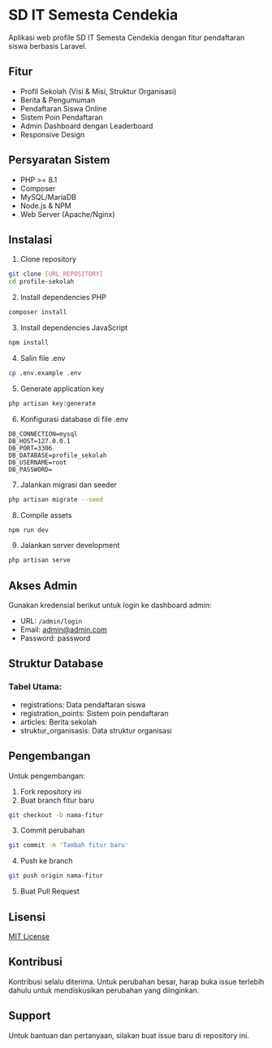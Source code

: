 # SD IT Semesta Cendekia

Aplikasi web profile SD IT Semesta Cendekia dengan fitur pendaftaran siswa berbasis Laravel.

## Fitur

- Profil Sekolah (Visi & Misi, Struktur Organisasi)
- Berita & Pengumuman
- Pendaftaran Siswa Online
- Sistem Poin Pendaftaran
- Admin Dashboard dengan Leaderboard
- Responsive Design

## Persyaratan Sistem

- PHP >= 8.1
- Composer
- MySQL/MariaDB
- Node.js & NPM
- Web Server (Apache/Nginx)

## Instalasi

1. Clone repository
```bash
git clone [URL_REPOSITORY]
cd profile-sekolah
```

2. Install dependencies PHP
```bash
composer install
```

3. Install dependencies JavaScript
```bash
npm install
```

4. Salin file .env
```bash
cp .env.example .env
```

5. Generate application key
```bash
php artisan key:generate
```

6. Konfigurasi database di file .env
```
DB_CONNECTION=mysql
DB_HOST=127.0.0.1
DB_PORT=3306
DB_DATABASE=profile_sekolah
DB_USERNAME=root
DB_PASSWORD=
```

7. Jalankan migrasi dan seeder
```bash
php artisan migrate --seed
```

8. Compile assets
```bash
npm run dev
```

9. Jalankan server development
```bash
php artisan serve
```

## Akses Admin

Gunakan kredensial berikut untuk login ke dashboard admin:
- URL: `/admin/login`
- Email: admin@admin.com
- Password: password

## Struktur Database

### Tabel Utama:
- registrations: Data pendaftaran siswa
- registration_points: Sistem poin pendaftaran
- articles: Berita sekolah
- struktur_organisasis: Data struktur organisasi

## Pengembangan

Untuk pengembangan:
1. Fork repository ini
2. Buat branch fitur baru
```bash
git checkout -b nama-fitur
```
3. Commit perubahan
```bash
git commit -m 'Tambah fitur baru'
```
4. Push ke branch
```bash
git push origin nama-fitur
```
5. Buat Pull Request

## Lisensi

[MIT License](LICENSE.md)

## Kontribusi

Kontribusi selalu diterima. Untuk perubahan besar, harap buka issue terlebih dahulu untuk mendiskusikan perubahan yang diinginkan.

## Support

Untuk bantuan dan pertanyaan, silakan buat issue baru di repository ini.

